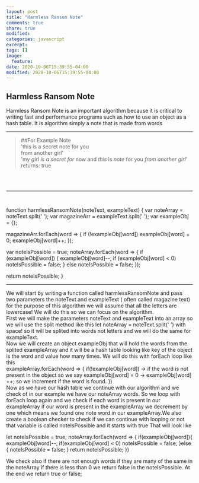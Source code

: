 ```yaml
---
layout: post
title: "Harmless Ransom Note"
comments: true
share: true
modified:
categories: javascript
excerpt:
tags: []
image:
  feature:
date: 2020-10-06T15:39:55-04:00
modified: 2020-10-06T15:39:55-04:00
---
```


## Harmless Ransom Note

Harmless Ransom Note is an important algorithm because it is critical to writing fast and performance programs such as how to use an object as a hash table. It is algorithm simply a note that is made from words 

___

> ##For Example
Note <br>
'this is a secret note for you<br>
from another girl'<br>
'my *girl* *is* *a* *secret* *for* now and *this* is *note* for you *from* *another* *girl*'<br>
returns: true
##
<br>

___


~~~


~~~
function harmlessRansomNote(noteText, exampleText) {
  var noteArray = noteText.split(' ');
  var magazineArr = exampleText.split(' ');
  var exampleObj = {};
  
  magazineArr.forEach(word => {
    if (!exampleObj[word]) exampleObj[word] = 0;
    exampleObj[word]++;
  });
  
  var noteIsPossible = true;
  noteArray.forEach(word => {
    if (exampleObj[word]) {
      exampleObj[word]--;
      if (exampleObj[word] < 0) noteIsPossible = false;
    }
    else noteIsPossible = false; 
  });
  
  return noteIsPossible;
}
___

We will start by writing a function called harmlessRansomNote and pass two parameters the noteText and exampleText ( often called magazine text) for the purpose of this algorithm we will assume that all the letters are lowercase! We will do this so we can focus on the algorithm. <br>
First we will make the parameters noteText and exampleText into an array so we will use the split method like this let noteArray = noteText.split(' ') with space! so it will be splited into words not letters and we will do the same for exampleText. <br>
Now we will create an object exampleObj that will hold the words from the splited exampleArray and it will be a hash table looking like key of the object is the word and value how many times.
We will do this with forEach loop like this <br>
exampleArray.forEach(word => {
	if(!exampleObj[word])  -> if the word is not present in the object so we say exampleObj[word] = 0
						   -> exampleObj[word] ++; so we increment if the word is found.
})<br>
Now as we have our hash table we continue with our algorithm and we check of in our example we have our noteArray words. So we loop with forEach loop again and we check if each word is present in our exampleArray if our word is present in the exampleArray we decrement by one which means we found one note word in our exampleArray.We also create a boolean checker to check if we can continue with looping or not that variable is called noteIsPossible and it starts with true That will look like<br>

let noteIsPossible = true;
noteArray.forEach(word => {
	if(exampleObj[word]){
	exampleObj[word]--;
	if(exampleObj[word] < 0) noteIsPossible = false;
}else {
	noteIsPossible = false;
}
return noteIsPossible;
})

We check also if there are not enough words if they are many of the same in the noteArray if there is less than 0 we return false in the noteIsPossible.
At the end we return true or false;
